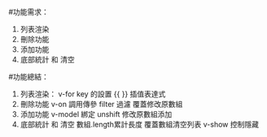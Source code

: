 #功能需求：
  1. 列表渲染
  2. 刪除功能
  3. 添加功能
  4. 底部統計 和 清空

#功能總結：
  1. 列表渲染：
     v-for key 的設置 {{ }} 插值表達式
  2. 刪除功能
    v-on 調用傳參 filter 過濾 覆蓋修改原數組
  3. 添加功能
    v-model 綁定 unshift 修改原數組添加
  4. 底部統計 和 清空
    數組.length累計長度
    覆蓋數組清空列表
    v-show 控制隱藏
